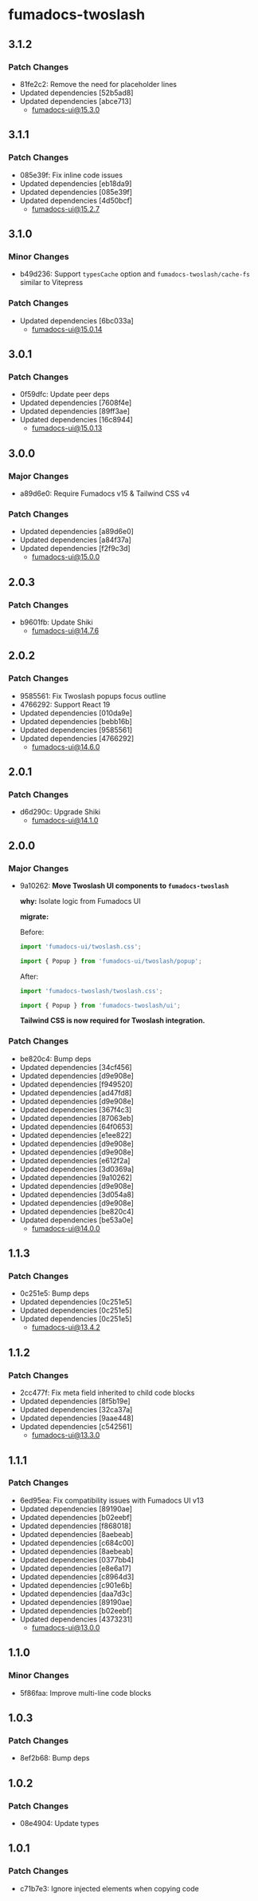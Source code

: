 # fumadocs-twoslash

## 3.1.2

### Patch Changes

- 81fe2c2: Remove the need for placeholder lines
- Updated dependencies [52b5ad8]
- Updated dependencies [abce713]
  - fumadocs-ui@15.3.0

## 3.1.1

### Patch Changes

- 085e39f: Fix inline code issues
- Updated dependencies [eb18da9]
- Updated dependencies [085e39f]
- Updated dependencies [4d50bcf]
  - fumadocs-ui@15.2.7

## 3.1.0

### Minor Changes

- b49d236: Support `typesCache` option and `fumadocs-twoslash/cache-fs` similar to Vitepress

### Patch Changes

- Updated dependencies [6bc033a]
  - fumadocs-ui@15.0.14

## 3.0.1

### Patch Changes

- 0f59dfc: Update peer deps
- Updated dependencies [7608f4e]
- Updated dependencies [89ff3ae]
- Updated dependencies [16c8944]
  - fumadocs-ui@15.0.13

## 3.0.0

### Major Changes

- a89d6e0: Require Fumadocs v15 & Tailwind CSS v4

### Patch Changes

- Updated dependencies [a89d6e0]
- Updated dependencies [a84f37a]
- Updated dependencies [f2f9c3d]
  - fumadocs-ui@15.0.0

## 2.0.3

### Patch Changes

- b9601fb: Update Shiki
  - fumadocs-ui@14.7.6

## 2.0.2

### Patch Changes

- 9585561: Fix Twoslash popups focus outline
- 4766292: Support React 19
- Updated dependencies [010da9e]
- Updated dependencies [bebb16b]
- Updated dependencies [9585561]
- Updated dependencies [4766292]
  - fumadocs-ui@14.6.0

## 2.0.1

### Patch Changes

- d6d290c: Upgrade Shiki
  - fumadocs-ui@14.1.0

## 2.0.0

### Major Changes

- 9a10262: **Move Twoslash UI components to `fumadocs-twoslash`**

  **why:** Isolate logic from Fumadocs UI

  **migrate:**

  Before:

  ```ts
  import 'fumadocs-ui/twoslash.css';

  import { Popup } from 'fumadocs-ui/twoslash/popup';
  ```

  After:

  ```ts
  import 'fumadocs-twoslash/twoslash.css';

  import { Popup } from 'fumadocs-twoslash/ui';
  ```

  **Tailwind CSS is now required for Twoslash integration.**

### Patch Changes

- be820c4: Bump deps
- Updated dependencies [34cf456]
- Updated dependencies [d9e908e]
- Updated dependencies [f949520]
- Updated dependencies [ad47fd8]
- Updated dependencies [d9e908e]
- Updated dependencies [367f4c3]
- Updated dependencies [87063eb]
- Updated dependencies [64f0653]
- Updated dependencies [e1ee822]
- Updated dependencies [d9e908e]
- Updated dependencies [d9e908e]
- Updated dependencies [e612f2a]
- Updated dependencies [3d0369a]
- Updated dependencies [9a10262]
- Updated dependencies [d9e908e]
- Updated dependencies [3d054a8]
- Updated dependencies [d9e908e]
- Updated dependencies [be820c4]
- Updated dependencies [be53a0e]
  - fumadocs-ui@14.0.0

## 1.1.3

### Patch Changes

- 0c251e5: Bump deps
- Updated dependencies [0c251e5]
- Updated dependencies [0c251e5]
- Updated dependencies [0c251e5]
  - fumadocs-ui@13.4.2

## 1.1.2

### Patch Changes

- 2cc477f: Fix meta field inherited to child code blocks
- Updated dependencies [8f5b19e]
- Updated dependencies [32ca37a]
- Updated dependencies [9aae448]
- Updated dependencies [c542561]
  - fumadocs-ui@13.3.0

## 1.1.1

### Patch Changes

- 6ed95ea: Fix compatibility issues with Fumadocs UI v13
- Updated dependencies [89190ae]
- Updated dependencies [b02eebf]
- Updated dependencies [f868018]
- Updated dependencies [8aebeab]
- Updated dependencies [c684c00]
- Updated dependencies [8aebeab]
- Updated dependencies [0377bb4]
- Updated dependencies [e8e6a17]
- Updated dependencies [c8964d3]
- Updated dependencies [c901e6b]
- Updated dependencies [daa7d3c]
- Updated dependencies [89190ae]
- Updated dependencies [b02eebf]
- Updated dependencies [4373231]
  - fumadocs-ui@13.0.0

## 1.1.0

### Minor Changes

- 5f86faa: Improve multi-line code blocks

## 1.0.3

### Patch Changes

- 8ef2b68: Bump deps

## 1.0.2

### Patch Changes

- 08e4904: Update types

## 1.0.1

### Patch Changes

- c71b7e3: Ignore injected elements when copying code
